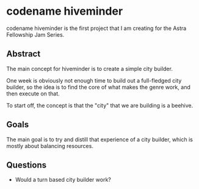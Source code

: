 # codename hiveminder

codename hiveminder is the first project that I am creating for the Astra Fellowship Jam Series.

## Abstract
The main concept for hiveminder is to create a simple city builder.

One week is obviously not enough time to build out a full-fledged city builder, so the idea is
to find the core of what makes the genre work, and then execute on that.

To start off, the concept is that the "city" that we are building is a beehive.

## Goals
The main goal is to try and distill that experience of a city builder, which is mostly about
balancing resources.

## Questions
- Would a turn based city builder work?
